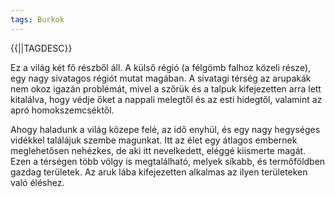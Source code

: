 ```yaml
---
tags: Burkok
---
```

{{||TAGDESC}}

Ez a világ két fő részből áll. A külső régió (a félgömb falhoz közeli része), egy nagy sivatagos régiót mutat magában. A sivatagi térség az arupakák nem okoz igazán problémát, mivel a szőrük és a talpuk kifejezetten arra lett kitalálva, hogy védje őket a nappali melegtől és az esti hidegtől, valamint az apró homokszemcséktől. 

Ahogy haladunk a világ közepe felé, az idő enyhül, és egy nagy hegységes vidékkel találájuk szembe magunkat. Itt az élet egy átlagos embernek meglehetősen nehézkes, de aki itt nevelkedett, eléggé kiismerte magát.
Ezen a térségen több völgy is megtalálható, melyek síkabb, és termőföldben gazdag területek.
Az aruk lába kifejezetten alkalmas az ilyen területeken való éléshez. 
